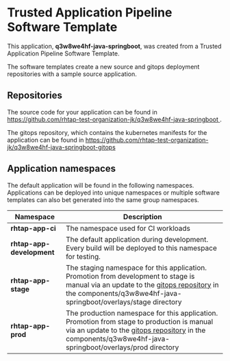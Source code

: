 # Trusted Application Pipeline Software Template

This application, **q3w8we4hf-java-springboot**, was created from a Trusted Application Pipeline Software Template.

The software templates create a new source and gitops deployment repositories with a sample source application. 

## Repositories

The source code for your application can be found in [https://github.com/rhtap-test-organization-jk/q3w8we4hf-java-springboot ](https://github.com/rhtap-test-organization-jk/q3w8we4hf-java-springboot ).
 
The gitops repository, which contains the kubernetes manifests for the application can be found in 
[https://github.com/rhtap-test-organization-jk/q3w8we4hf-java-springboot-gitops ](https://github.com/rhtap-test-organization-jk/q3w8we4hf-java-springboot-gitops ) 

## Application namespaces 

The default application will be found in the following namespaces. Applications can be deployed into unique namespaces or multiple software templates can also bet generated into the same group namespaces.  

|  Namespace   |  Description   |  
| -------- | -------- |
| **rhtap-app-ci** | The namespace used for CI workloads |
| **rhtap-app-development** | The default application during development. Every build will be deployed to this namespace for testing. |
| **rhtap-app-stage** | The staging namespace for this application. Promotion from development to stage is manual via an update to the [gitops repository](https://github.com/rhtap-test-organization-jk/q3w8we4hf-java-springboot-gitops ) in the components/q3w8we4hf-java-springboot/overlays/stage directory |
| **rhtap-app-prod** | The production namespace for this application. Promotion from stage to production is manual via an update to the [gitops repository](https://github.com/rhtap-test-organization-jk/q3w8we4hf-java-springboot-gitops ) in the components/q3w8we4hf-java-springboot/overlays/prod directory |